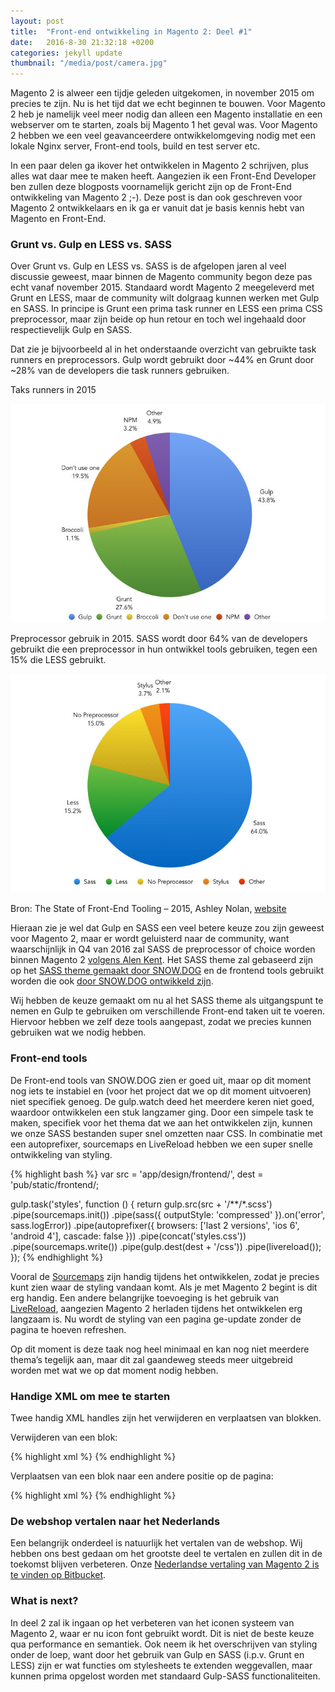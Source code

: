 ```yaml
---
layout: post
title:  "Front-end ontwikkeling in Magento 2: Deel #1"
date:   2016-8-30 21:32:18 +0200
categories: jekyll update
thumbnail: "/media/post/camera.jpg"
---
```


Magento 2 is alweer een tijdje geleden uitgekomen, in november 2015 om precies te zijn. Nu is het tijd dat we echt beginnen te bouwen. Voor Magento 2 heb je namelijk veel meer nodig dan alleen een Magento installatie en een webserver om te starten, zoals bij Magento 1 het geval was. Voor Magento 2 hebben we een veel geavanceerdere ontwikkelomgeving nodig met een lokale Nginx server, Front-end tools, build en test server etc.

In een paar delen ga ikover het ontwikkelen in Magento 2 schrijven, plus alles wat daar mee te maken heeft. Aangezien ik een Front-End Developer ben zullen deze blogposts voornamelijk gericht zijn op de Front-End ontwikkeling van Magento 2  ;-). Deze post is dan ook geschreven voor Magento 2 ontwikkelaars en ik ga er vanuit dat je basis kennis hebt van Magento en Front-End.

### Grunt vs. Gulp en LESS vs. SASS

Over Grunt vs. Gulp en LESS vs. SASS is de afgelopen jaren al veel discussie geweest, maar binnen de Magento community begon deze pas echt vanaf november 2015. Standaard wordt Magento 2 meegeleverd met Grunt en LESS, maar de community wilt dolgraag kunnen werken met Gulp en SASS. In principe is Grunt een prima task runner en LESS een prima CSS preprocessor, maar zijn beide op hun retour en toch wel ingehaald door respectievelijk Gulp en SASS.

Dat zie je bijvoorbeeld al in het onderstaande overzicht van gebruikte task runners en preprocessors. Gulp wordt gebruikt door ~44% en Grunt door ~28% van de developers die task runners gebruiken.

Taks runners in 2015

![Task runners in 2015](/media/post-image/q3.jpg "Task runners in 2015")

Preprocessor gebruik in 2015. SASS wordt door 64% van de developers gebruikt die een preprocessor in hun ontwikkel tools gebruiken, tegen een 15% die LESS gebruikt.

![Preprocessor gebruik in 2015](/media/post-image/q1.jpg "Preprocessor gebruik in 2015")

Bron: The State of Front-End Tooling – 2015, Ashley Nolan, [website](https://ashleynolan.co.uk/blog/frontend-tooling-survey-2015-results "The State of Front-End Tooling - 2015")

Hieraan zie je wel dat Gulp en SASS een veel betere keuze zou zijn geweest voor Magento 2, maar er wordt geluisterd naar de community, want waarschijnlijk in Q4 van 2016 zal SASS de preprocessor of choice worden binnen Magento 2 [volgens Alen Kent](https://alankent.me/2016/05/21/magento-2-community-project-moving-from-less-to-sass/). Het SASS theme zal gebaseerd zijn op het [SASS theme gemaakt door SNOW.DOG](https://github.com/SnowdogApps/magento2-theme-blank-sass) en de frontend tools gebruikt worden die ook [door SNOW.DOG ontwikkeld zijn](https://github.com/SnowdogApps/magento2-frontools).

Wij hebben de keuze gemaakt om nu al het SASS theme als uitgangspunt te nemen en Gulp te gebruiken om verschillende Front-end taken uit te voeren. Hiervoor hebben we zelf deze tools aangepast, zodat we precies kunnen gebruiken wat we nodig hebben.

### Front-end tools

De Front-end tools van SNOW.DOG zien er goed uit, maar op dit moment nog iets te instabiel en (voor het project dat we op dit moment uitvoeren) niet specifiek genoeg. De gulp.watch deed het meerdere keren niet goed, waardoor ontwikkelen een stuk langzamer ging. Door een simpele task te maken, specifiek voor het thema dat we aan het ontwikkelen zijn, kunnen we onze SASS bestanden super snel omzetten naar CSS. In combinatie met een autoprefixer, sourcemaps en LiveReload hebben we een super snelle ontwikkeling van styling.

{% highlight bash %}
var src = 'app/design/frontend/<link naar thema>',
    dest = 'pub/static/frontend/<link naar theme>;

gulp.task('styles', function () {
    return gulp.src(src + '/**/*.scss')
        .pipe(sourcemaps.init())
        .pipe(sass({
            outputStyle: 'compressed'
        }).on('error', sass.logError))
        .pipe(autoprefixer({
            browsers: ['last 2 versions', 'ios 6', 'android 4'],
            cascade: false
        }))
        .pipe(concat('styles.css'))
        .pipe(sourcemaps.write())
        .pipe(gulp.dest(dest + '/css'))
        .pipe(livereload());
});
{% endhighlight %}

Vooral de [Sourcemaps](https://www.npmjs.com/package/gulp-sourcemaps) zijn handig tijdens het ontwikkelen, zodat je precies kunt zien waar de styling vandaan komt. Als je met Magento 2 begint is dit erg handig. Een andere belangrijke toevoeging is het gebruik van [LiveReload](https://github.com/vohof/gulp-livereload), aangezien Magento 2 herladen tijdens het ontwikkelen erg langzaam is. Nu wordt de styling van een pagina ge-update zonder de pagina te hoeven refreshen.

Op dit moment is deze taak nog heel minimaal en kan nog niet meerdere thema’s tegelijk aan, maar dit zal gaandeweg steeds meer uitgebreid worden met wat we op dat moment nodig hebben.


### Handige XML om mee te starten

Twee handig XML handles zijn het verwijderen en verplaatsen van blokken.

Verwijderen van een blok:

{% highlight xml %}
<referenceBlock name="product.info.addto" remove="true"/>
{% endhighlight %}

Verplaatsen van een blok naar een andere positie op de pagina:

{% highlight xml %}
<move element="product.info.overview" destination="product.info.main" after="page.main.title"/>
{% endhighlight %}

### De webshop vertalen naar het Nederlands

Een belangrijk onderdeel is natuurlijk het vertalen van de webshop. Wij hebben ons best gedaan om het grootste deel te vertalen en zullen dit in de toekomst blijven verbeteren. Onze [Nederlandse vertaling van Magento 2 is te vinden op Bitbucket](https://bitbucket.org/creaminternet/language-nl_nl).

### What is next?

In deel 2 zal ik ingaan op het verbeteren van het iconen systeem van Magento 2, waar er nu icon font gebruikt wordt. Dit is niet de beste keuze qua performance en semantiek. Ook neem ik het overschrijven van styling onder de loep, want door het gebruik van Gulp en SASS (i.p.v. Grunt en LESS) zijn er wat functies om stylesheets te extenden weggevallen, maar kunnen prima opgelost worden met standaard Gulp-SASS functionaliteiten.
